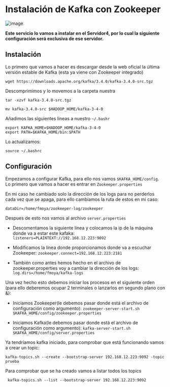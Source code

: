 # Instalación de Kafka con Zookeeper

![image](https://github.com/Franmc027/Hadoop-Cluster/assets/123466051/7994c06e-3038-49ef-b61e-f9f39385dae2)

**Este servicio lo vamos a instalar en el Servidor4, por lo cual la siguiente configuración será exclusiva de ese servidor.**

## Instalación 

Lo primero que vamos a hacer es descargar desde la web oficial la última versión estable de Kafka (esta ya viene con Zookeeper integrado)

```wget https://downloads.apache.org/kafka/3.4.0/kafka-3.4.0-src.tgz```

Descomprimimos y lo movemos a la carpeta nuestra

```tar -xzvf kafka-3.4.0-src.tgz```

```mv kafka-3.4.0-src $HADOOP_HOME/kafka-3-4-0```

Añadimos las siguientes lineas a nuestro ```~/.bashr```

```
export KAFKA_HOME=$HADOOP_HOME/kafka-3-4-0
export PATH=$KAFKA_HOME/bin:$PATH
```
 Lo actualizamos:
 
 ```source ~/.bashrc```
 
 ## Configuración
 
 Empezamos a configurar Kafka, para ello nos vamos ```$KAFKA_HOME/config```. Lo primero que vamos a hacer es entrar en ```Zookeeper.properties```
 
 En mi caso he cambiado solo la dirección de los logs para no perderlos cada vez que se apaga, para ello cambiamos la ruta de estos en mi caso:
 
 ```dataDir=/home/fmoya/zookeeper-log/zookeeper```


Despues de esto nos vamos al archivo ```server.properties```

- Descomentamos la siguiente línea y colocamos la ip de la máquina donde va a estar este kafaka:
```listeners=PLAINTEXT://192.168.12.223:9092```
 
 - Modificamos la línea donde proporcionamos donde va a escuchar Zookeeper:
 ```zookeeper.connect=192.168.12.223:2181```
 
 - También como antes hemos hecho en el archivo de zookeeper.properties voy a cambiar la dirección de los logs:
 ```log.dirs=/home/fmoya/kafka-logs```
 
 Una vez hecho esto debemos iniciar los procesos en el siguiente orden (para ello deberemos ocupar 2 terminales o lanzarlos en segundo plano con &):
 
 - Iniciamos Zookeeper(le debemos pasar donde está el archivo de configuración como argumento):
    ``` zookeeper-server-start.sh $KAFKA_HOME/config/zookeeper.properties ```
    
 - Iniciamos Kafka(le debemos pasar donde está el archivo de configuración como argumento):
   ```kafka-server-start.sh $KAFKA_HOME/config/server.properties```
 
 Ya tendríamos kafka iniciado, para comprobar que está funcionando vamos a crear un topic:
 
 ```kafka-topics.sh --create --bootstrap-server 192.168.12.223:9092 -topic prueba```
 
 Para comprobar que se ha creado vamos a listar todos los topics
 
 ``` kafka-topics.sh --list --bootstrap-server 192.168.12.223:9092```
 
 
 
 






